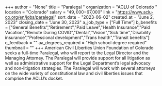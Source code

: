 +++
author = "None"
title = "Paralegal "
organization = "ACLU of Colorado "
location = "Colorado"
salary = "$49,000-$67,000"
link = "https://www.aclu-co.org/en/jobs/paralegal"
sort_date = "2023-06-02"
created_at = "June 2, 2023"
closing_date = "June 30, 2023"
a_job_type = ["Full Time"]
b_benefits = ["General Benefits","Retirement","Paid Leave","Health Insurance","Paid Vacation","Remote During COVID","Dental","Vision","Sick time","Disability insurance","Professional development","Trans health","Transit benefits"]
c_feedback = ""
aa_degrees_required = "High school degree required"
thumbnail = ""
+++
American Civil Liberties Union Foundation of Colorado seeks a full-time Paralegal, who will report to the Legal Director and the Managing Attorney. The Paralegal will provide support for all litigation as well as administrative support for the Legal Department’s legal advocacy and non-litigation strategies. The Paralegal will work with several attorneys on the wide variety of constitutional law and civil liberties issues that comprise the ACLU’s docket.